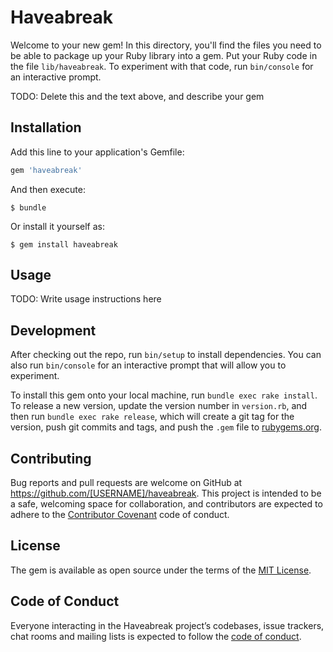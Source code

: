 # Haveabreak

Welcome to your new gem! In this directory, you'll find the files you need to be able to package up your Ruby library into a gem. Put your Ruby code in the file `lib/haveabreak`. To experiment with that code, run `bin/console` for an interactive prompt.

TODO: Delete this and the text above, and describe your gem

## Installation

Add this line to your application's Gemfile:

```ruby
gem 'haveabreak'
```

And then execute:

    $ bundle

Or install it yourself as:

    $ gem install haveabreak

## Usage

TODO: Write usage instructions here

## Development

After checking out the repo, run `bin/setup` to install dependencies. You can also run `bin/console` for an interactive prompt that will allow you to experiment.

To install this gem onto your local machine, run `bundle exec rake install`. To release a new version, update the version number in `version.rb`, and then run `bundle exec rake release`, which will create a git tag for the version, push git commits and tags, and push the `.gem` file to [rubygems.org](https://rubygems.org).

## Contributing

Bug reports and pull requests are welcome on GitHub at https://github.com/[USERNAME]/haveabreak. This project is intended to be a safe, welcoming space for collaboration, and contributors are expected to adhere to the [Contributor Covenant](http://contributor-covenant.org) code of conduct.

## License

The gem is available as open source under the terms of the [MIT License](https://opensource.org/licenses/MIT).

## Code of Conduct

Everyone interacting in the Haveabreak project’s codebases, issue trackers, chat rooms and mailing lists is expected to follow the [code of conduct](https://github.com/[USERNAME]/haveabreak/blob/master/CODE_OF_CONDUCT.md).
